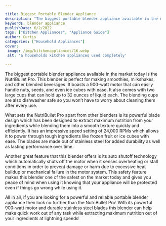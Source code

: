 ```yaml
---

title: Biggest Portable Blender Appliance
description: "The biggest portable blender appliance available in the market today is the NutriBullet Pro. This blender is perfect for making sm...get more info"
keywords: blender appliance
publishDate: 6/2/2022
tags: ["Kitchen Appliances", "Appliance Guide"]
author: Curtis
categories: ["Household Appliances"]
cover: 
 image: /img/kitchenappliances/16.webp
 alt: 'a households kitchen appliances used completely'

---
```


The biggest portable blender appliance available in the market today is the NutriBullet Pro. This blender is perfect for making smoothies, milkshakes, and other blended beverages. It boasts a 900-watt motor that can easily handle nuts, seeds, and even ice cubes with ease. It also comes with two large cups that can hold up to 32 ounces of liquid each. The blending cups are also dishwasher safe so you won’t have to worry about cleaning them after every use. 

What sets the NutriBullet Pro apart from other blenders is its powerful blade design which has been designed to extract maximum nutrition from your ingredients while blending them into a smooth texture quickly and efficiently. It has an impressive speed setting of 24,000 RPMs which allows it to power through tough ingredients like frozen fruit or ice cubes with ease. The blades are made out of stainless steel for added durability as well as lasting performance over time. 

Another great feature that this blender offers is its auto shutoff technology which automatically shuts off the motor when it senses overheating or stall conditions in order to prevent damage or harm due to excessive heat buildup or mechanical failure in the motor system. This safety feature makes this blender one of the safest on the market today and gives you peace of mind when using it knowing that your appliance will be protected even if things go wrong while using it. 

All in all, if you are looking for a powerful and reliable portable blender appliance then look no further than the NutriBullet Pro! With its powerful 900-watt motor and durable stainless steel blades this blender can help make quick work out of any task while extracting maximum nutrition out of your ingredients at lightning speeds!
